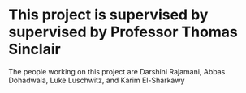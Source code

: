 # This project is supervised by supervised by Professor Thomas Sinclair

The people working on this project are Darshini Rajamani, Abbas Dohadwala, Luke Luschwitz, and Karim El-Sharkawy

